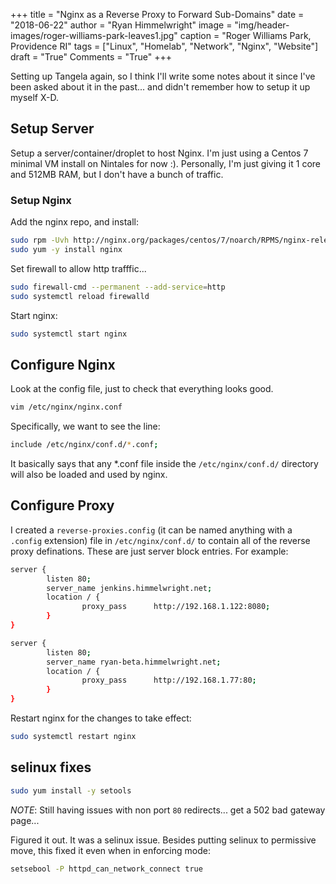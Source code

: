 +++
title   = "Nginx as a Reverse Proxy to Forward Sub-Domains"
date    = "2018-06-22"
author  = "Ryan Himmelwright"
image   = "img/header-images/roger-williams-park-leaves1.jpg"
caption = "Roger Williams Park, Providence RI"
tags    = ["Linux", "Homelab", "Network", "Nginx", "Website"]
draft   = "True"
Comments = "True"
+++

Setting up Tangela again, so I think I'll write some notes about it
since I've been asked about it in the past... and didn't remember how
to setup it up myself X-D.

<!--more-->

## Setup Server

Setup a server/container/droplet to host Nginx. I'm just using a
Centos 7 minimal VM install on Nintales for now :). Personally, I'm
just giving it 1 core and 512MB RAM, but I don't have a bunch of
traffic.

### Setup Nginx

Add the nginx repo, and install:

```bash
sudo rpm -Uvh http://nginx.org/packages/centos/7/noarch/RPMS/nginx-release-centos-7-0.el7.ngx.noarch.rpm
sudo yum -y install nginx
```
Set firewall to allow http trafffic...

```bash
sudo firewall-cmd --permanent --add-service=http
sudo systemctl reload firewalld
```

Start nginx:

```bash 
sudo systemctl start nginx
```

## Configure Nginx

Look at the config file, just to check that everything looks
good.

```bash
vim /etc/nginx/nginx.conf
```

Specifically, we want to see the line:

```bash 
include /etc/nginx/conf.d/*.conf;
```
It basically says that any *.conf file inside the `/etc/nginx/conf.d/`
directory will also be loaded and used by nginx. 

## Configure Proxy

I created a `reverse-proxies.config` (it can be named anything with a
`.config` extension) file in `/etc/nginx/conf.d/` to contain all of
the reverse proxy definations. These are just server block entries. For
example:

```bash
server {
        listen 80;
        server_name jenkins.himmelwright.net;
        location / {
                proxy_pass      http://192.168.1.122:8080;
        }
}

server {
        listen 80;
        server_name ryan-beta.himmelwright.net;
        location / {
                proxy_pass      http://192.168.1.77:80;
        }
}
```

Restart nginx for the changes to take effect:

```bash
sudo systemctl restart nginx
```

## selinux fixes

```bash 
sudo yum install -y setools
```

*NOTE*: Still having issues with non port `80` redirects... get a 502
bad gateway page...

Figured it out. It was a selinux issue. Besides putting selinux to
permissive move, this fixed it even when in enforcing mode:

```bash
setsebool -P httpd_can_network_connect true
```
